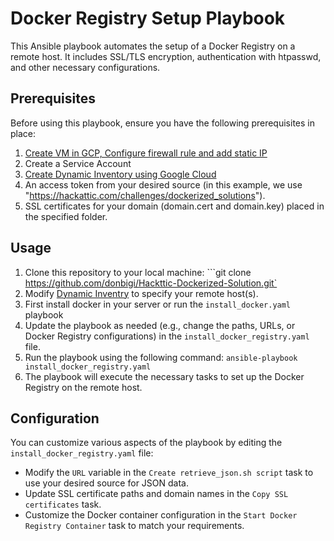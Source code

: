 # Docker Registry Setup Playbook  

This Ansible playbook automates the setup of a Docker Registry on a remote host. It includes SSL/TLS encryption, authentication with htpasswd, and other necessary configurations. 
## Prerequisites  
Before using this playbook, ensure you have the following prerequisites in place:  

1. [Create VM in GCP, Configure firewall rule and add static IP](terraform/README.md)
2. Create a Service Account
3. [Create Dynamic Inventory using Google Cloud](ansible/inventory/README.md) 
4. An access token from your desired source (in this example, we use "https://hackattic.com/challenges/dockerized_solutions"). 
5. SSL certificates for your domain (domain.cert and domain.key) placed in the specified folder.
## Usage

1. Clone this repository to your local machine: ```git clone https://github.com/donbigi/Hackttic-Dockerized-Solution.git`
2. Modify [Dynamic Inventry](ansible/inventory/README.md) to specify your remote host(s).
3. First install docker in your server or run the `install_docker.yaml` playbook
3. Update the playbook as needed (e.g., change the paths, URLs, or Docker Registry configurations) in the `install_docker_registry.yaml` file.
4. Run the playbook using the following command: `ansible-playbook install_docker_registry.yaml`
5. The playbook will execute the necessary tasks to set up the Docker Registry on the remote host.

## Configuration

You can customize various aspects of the playbook by editing the `install_docker_registry.yaml` file:
- Modify the `URL` variable in the `Create retrieve_json.sh script` task to use your desired source for JSON data.
- Update SSL certificate paths and domain names in the `Copy SSL certificates` task.
- Customize the Docker container configuration in the `Start Docker Registry Container` task to match your requirements.
